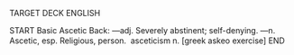 TARGET DECK
ENGLISH

START
Basic
Ascetic
Back: —adj. Severely abstinent; self-denying. —n. Ascetic, esp. Religious, person.  asceticism n. [greek askeo exercise]
END
